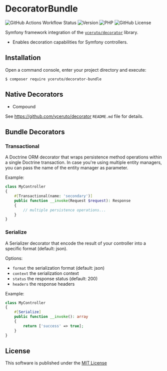 # DecoratorBundle

![GitHub Actions Workflow Status](https://img.shields.io/github/actions/workflow/status/yceruto/decorator-bundle/ci.yml)
![Version](https://img.shields.io/badge/dynamic/json?url=https%3A%2F%2Frepo.packagist.org%2Fp2%2Fyceruto%2Fdecorator-bundle.json&query=%24.packages%5B%22yceruto%2Fdecorator-bundle%22%5D%5B0%5D.version&label=version)
![PHP](https://img.shields.io/badge/dynamic/json?url=https%3A%2F%2Fgithub.com%2Fyceruto%2Fdecorator-bundle%2Fraw%2Fmain%2Fcomposer.json&query=require.php&label=php)
![GitHub License](https://img.shields.io/github/license/yceruto/decorator-bundle)

Symfony framework integration of the [`yceruto/decorator`](https://github.com/yceruto/decorator) library.
 * Enables decoration capabilities for Symfony controllers.

## Installation

Open a command console, enter your project directory and execute:

```console
$ composer require yceruto/decorator-bundle
```

## Native Decorators

* Compound

See https://github.com/yceruto/decorator `README.md` file for details.

## Bundle Decorators

### Transactional

A Doctrine ORM decorator that wraps persistence method operations within 
a single Doctrine transaction. In case you're using multiple entity managers, 
you can pass the name of the entity manager as parameter. 

Example:
```php
class MyController
{
    #[Transactional(name: 'secondary')]
    public function __invoke(Request $request): Response
    {
        // multiple persistence operations...
    }
}
```

### Serialize

A Serializer decorator that encode the result of your controller into
a specific format (default: json).

Options:
 * `format` the serialization format (default: json)
 * `context` the serialization context
 * `status` the response status (default: 200)
 * `headers` the response headers

Example:
```php
class MyController
{
    #[Serialize]
    public function __invoke(): array
    {
        return ['success' => true];
    }
}
```

## License

This software is published under the [MIT License](LICENSE)
